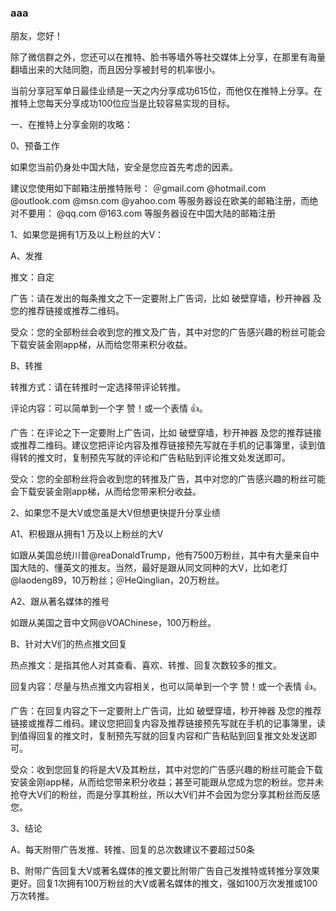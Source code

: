 ### aaa


朋友，您好！


除了微信群之外，您还可以在推特、脸书等墙外等社交媒体上分享，在那里有海量翻墙出来的大陆同胞，而且因分享被封号的机率很小。

当前分享冠军单日最佳业绩是一天之内分享成功615位，而他仅在推特上分享。在推特上您每天分享成功100位应当是比较容易实现的目标。

一、在推特上分享金刚的攻略：

0、预备工作

如果您当前仍身处中国大陆，安全是您应首先考虑的因素。

建议您使用如下邮箱注册推特账号：
＠gmail.com
@hotmail.com
@outlook.com
@msn.com
@yahoo.com
等服务器设在欧美的邮箱注册，而绝对不要用：
@qq.com
@163.com
等服务器设在中囯大陆的邮箱注册

1、如果您是拥有1万及以上粉丝的大V：

A、发推

推文：自定

广告：请在发出的每条推文之下一定要附上广告词，比如 破壁穿墙，秒开神器 及您的推荐链接或推荐二维码。

受众：您的全部粉丝会收到您的推文及广告，其中对您的广告感兴趣的粉丝可能会下载安装金刚app梯，从而给您带来积分收益。

B、转推

转推方式：请在转推时一定选择带评论转推。

评论内容：可以简单到一个字 赞！或一个表情 👍。

广告：在评论之下一定要附上广告词，比如 破壁穿墙，秒开神器 及您的推荐链接或推荐二维码。建议您把评论内容及推荐链接预先写就在手机的记事簿里，读到值得转的推文时，复制预先写就的评论和广告粘贴到评论推文处发送即可。

受众：您的全部粉丝将会收到您的转推及广告，其中对您的广告感兴趣的粉丝可能会下载安装金刚app梯，从而给您带来积分收益。

2、如果您不是大V或您虽是大V但想更快提升分享业绩

A1、积极跟从拥有1 万及以上粉丝的大V

如跟从美国总统川普@reaDonaldTrump，他有7500万粉丝，其中有大量来自中国大陆的、懂英文的推友。当然，最好是跟从同文同种的大V，比如老灯@laodeng89，10万粉丝；＠HeQinglian，20万粉丝。

A2、跟从著名媒体的推号

如跟从美国之音中文网@VOAChinese，100万粉丝。

B、针对大V们的热点推文回复

热点推文：是指其他人对其查看、喜欢、转推、回复次数较多的推文。

回复内容：尽量与热点推文内容相关，也可以简单到一个字 赞！或一个表情 👍。

广告：在回复内容之下一定要附上广告词，比如 破壁穿墙，秒开神器 及您的推荐链接或推荐二维码。建议您把回复内容及推荐链接预先写就在手机的记事簿里，读到值得回复的推文时，复制预先写就的回复内容和广告粘贴到回复推文处发送即可。


受众：收到您回复的将是大V及其粉丝，其中对您的广告感兴趣的粉丝可能会下载安装金刚app梯，从而给您带来积分收益；甚至可能跟从您成为您的粉丝。您并未抢夺大V们的粉丝，而是分享其粉丝，所以大V们并不会因为您分享其粉丝而反感您。

3、结论

A、每天附带广告发推、转推、回复的总次数建议不要超过50条

B、附带广告回复大V或著名媒体的推文要比附带广告自己发推特或转推分享效果更好。回复1次拥有100万粉丝的大V或著名媒体的推文，强如100万次发推或100万次转推。

